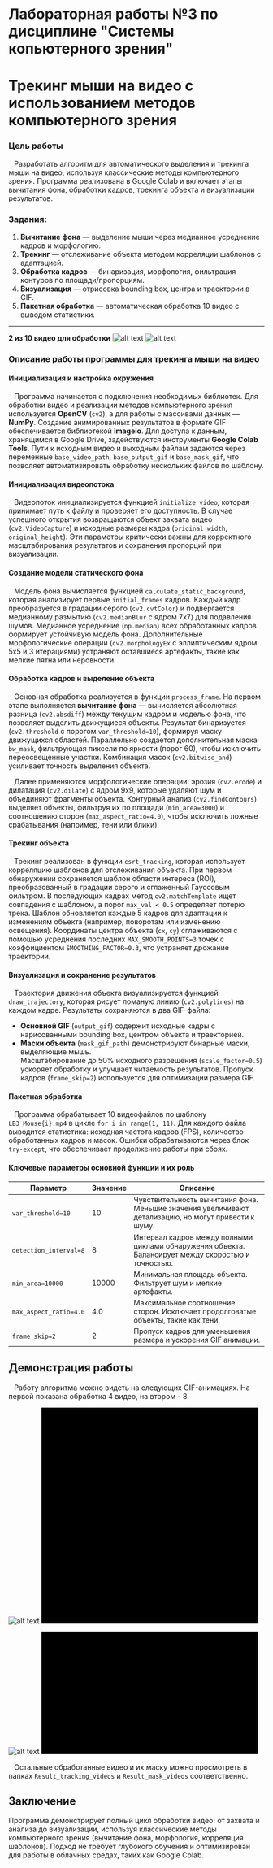 #   Лабораторная работы №3 по дисциплине "Системы копьютерного зрения"
# Трекинг мыши на видео с использованием методов компьютерного зрения

### Цель работы
&ensp; Разработать алгоритм для автоматического выделения и трекинга мыши на видео, используя классические методы компьютерного зрения. Программа реализована в Google Colab и включает этапы вычитания фона, обработки кадров, трекинга объекта и визуализации результатов.  

### Задания:
1. **Вычитание фона** — выделение мыши через медианное усреднение кадров и морфологию.  
2. **Трекинг** — отслеживание объекта методом корреляции шаблонов с адаптацией.  
3. **Обработка кадров** — бинаризация, морфология, фильтрация контуров по площади/пропорциям.  
4. **Визуализация** — отрисовка bounding box, центра и траектории в GIF.  
5. **Пакетная обработка** — автоматическая обработка 10 видео с выводом статистики.  

---

**2 из 10 видео для обработки**
![alt text](Processing_videos/LB3_Mouse4_demonstration.gif) ![alt text](Processing_videos/LB3_Mouse8_demonstration.gif)

### Описание работы программы для трекинга мыши на видео  

#### Инициализация и настройка окружения  
&ensp; Программа начинается с подключения необходимых библиотек. Для обработки видео и реализации методов компьютерного зрения используется **OpenCV** (`cv2`), а для работы с массивами данных — **NumPy**. Создание анимированных результатов в формате GIF обеспечивается библиотекой **imageio**. Для доступа к данным, хранящимся в Google Drive, задействуются инструменты **Google Colab Tools**. Пути к исходным видео и выходным файлам задаются через переменные `base_video_path`, `base_output_gif` и `base_mask_gif`, что позволяет автоматизировать обработку нескольких файлов по шаблону.  

#### Инициализация видеопотока  
&ensp; Видеопоток инициализируется функцией `initialize_video`, которая принимает путь к файлу и проверяет его доступность. В случае успешного открытия возвращаются объект захвата видео (`cv2.VideoCapture`) и исходные размеры кадра (`original_width`, `original_height`). Эти параметры критически важны для корректного масштабирования результатов и сохранения пропорций при визуализации.  

#### Создание модели статического фона  
&ensp; Модель фона вычисляется функцией `calculate_static_background`, которая анализирует первые `initial_frames` кадров. Каждый кадр преобразуется в градации серого (`cv2.cvtColor`) и подвергается медианному размытию (`cv2.medianBlur` с ядром 7x7) для подавления шумов. Медианное усреднение (`np.median`) всех обработанных кадров формирует устойчивую модель фона. Дополнительные морфологические операции (`cv2.morphologyEx` с эллиптическим ядром 5x5 и 3 итерациями) устраняют оставшиеся артефакты, такие как мелкие пятна или неровности.  

#### Обработка кадров и выделение объекта  
&ensp; Основная обработка реализуется в функции `process_frame`. На первом этапе выполняется **вычитание фона** — вычисляется абсолютная разница (`cv2.absdiff`) между текущим кадром и моделью фона, что позволяет выделить движущиеся объекты. Результат бинаризуется (`cv2.threshold` с порогом `var_threshold=10`), формируя маску движущихся областей. Параллельно создается дополнительная маска `bw_mask`, фильтрующая пиксели по яркости (порог 60), чтобы исключить переосвещенные участки. Комбинация масок (`cv2.bitwise_and`) усиливает точность выделения объекта.  

&ensp; Далее применяются морфологические операции: эрозия (`cv2.erode`) и дилатация (`cv2.dilate`) с ядром 9x9, которые удаляют шум и объединяют фрагменты объекта. Контурный анализ (`cv2.findContours`) выделяет объекты, фильтруя их по площади (`min_area=3000`) и соотношению сторон (`max_aspect_ratio=4.0`), чтобы исключить ложные срабатывания (например, тени или блики).  

#### Трекинг объекта  
&ensp; Трекинг реализован в функции `csrt_tracking`, которая использует корреляцию шаблонов для отслеживания объекта. При первом обнаружении сохраняется шаблон области интереса (ROI), преобразованный в градации серого и сглаженный Гауссовым фильтром. В последующих кадрах метод `cv2.matchTemplate` ищет совпадения с шаблоном, а порог `max_val < 0.5` определяет потерю трека. Шаблон обновляется каждые 5 кадров для адаптации к изменениям объекта (например, поворотам или изменению освещения). Координаты центра объекта (`cx`, `cy`) сглаживаются с помощью усреднения последних `MAX_SMOOTH_POINTS=3` точек с коэффициентом `SMOOTHING_FACTOR=0.3`, что устраняет дрожание траектории.  

#### Визуализация и сохранение результатов  
&ensp; Траектория движения объекта визуализируется функцией `draw_trajectory`, которая рисует ломаную линию (`cv2.polylines`) на каждом кадре. Результаты сохраняются в два GIF-файла:  
- **Основной GIF** (`output_gif`) содержит исходные кадры с нарисованными bounding box, центром объекта и траекторией.  
- **Маски объекта** (`mask_gif_path`) демонстрируют бинарные маски, выделяющие мышь.  
Масштабирование до 50% исходного разрешения (`scale_factor=0.5`) ускоряет обработку и улучшает читаемость результатов.  Пропуск кадров (`frame_skip=2`) используется для оптимизации размера GIF.  

#### Пакетная обработка  
&ensp; Программа обрабатывает 10 видеофайлов по шаблону `LB3_Mouse{i}.mp4` в цикле `for i in range(1, 11)`. Для каждого файла выводится статистика: исходная частота кадров (FPS), количество обработанных кадров и масок. Ошибки обрабатываются через блок `try-except`, что обеспечивает продолжение работы при сбоях.  

#### Ключевые параметры основной функции и их роль  

| Параметр               | Значение | Описание                                                                 |
|------------------------|----------|--------------------------------------------------------------------------|
| `var_threshold=10`     | 10       | Чувствительность вычитания фона. Меньшие значения увеличивают детализацию, но могут привести к шуму.     |
| `detection_interval=8` | 8        | Интервал кадров между полными циклами обнаружения объекта. Балансирует между скоростью и точностью.   |
| `min_area=10000`       | 10000    | Минимальная площадь объекта. Фильтрует шум и мелкие артефакты.   |
| `max_aspect_ratio=4.0` | 4.0      | Максимальное соотношение сторон. Исключает продолговатые объекты, такие как тени. |
| `frame_skip=2`         | 2        | Пропуск кадров для уменьшения размера и ускорения GIF анимации.  |

## Демонстрация работы

&ensp; Работу алгоритма можно видеть на следующих GIF-анимациях. На первой показана обработка 4 видео, на втором - 8.

![alt text](/Result_tracking_videos/LB3_Mouse_tracking4.gif) ![alt text](Result_mask_videos/LB3_Mouse_mask4.gif)

![alt text](Result_tracking_videos/LB3_Mouse_tracking8.gif) ![alt text](Result_mask_videos/LB3_Mouse_mask8.gif)

&ensp; Остальные обработанные видео и их маску можно просмотреть в папках `Result_tracking_videos` и `Result_mask_videos` соответственно.

## Заключение 

Программа демонстрирует полный цикл обработки видео: от захвата и анализа до визуализации, используя классические методы компьютерного зрения (вычитание фона, морфология, корреляция шаблонов). Подход не требует глубокого обучения и оптимизирован для работы в облачных средах, таких как Google Colab.



